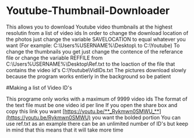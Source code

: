# Youtube-Thumbnail-Downloader
This allows you to download Youtube video thumbnails at the highest resolutin from a list of video ids
In order to change the download location of the photos just change the variable SAVELOCATION to equal whatever you want (For example: C:\Users\%USERNAME%\Desktop\ to C:\Youtube)
To change the thumbnails you get just change the contence of the referance file or change the variable REFFILE from C:\Users\%USERNAME%\Desktop\Ref.txt to the loaction of the file that contains the video id's C:\Youtube\VidIDs.txt
The pictures download slowly because the program works entierly in the background so be patient

#Making a list of Video ID's

This programe only works with a maximum of 9999 video ids
The format of the text file must be one video id per line
If you open the share box and copy this link you want [https://youtu.be/**_Rykmwn0SMWU_**](https://youtu.be/Rykmwn0SMWU) you want the bolded portion
You can use ref.txt as an example
there can be an unlimited number of ID's but keep in mind that this means that it will take more time
